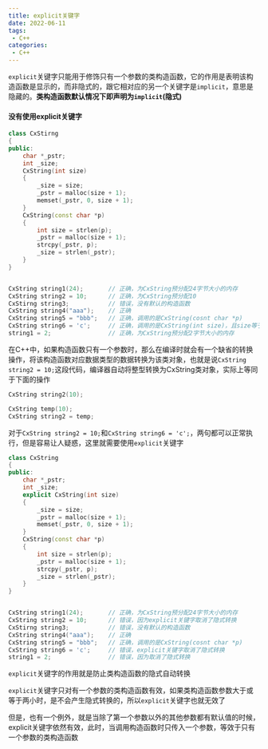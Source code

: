 ```yaml
---
title: explicit关键字
date: 2022-06-11
tags:
 - C++
categories:
 - C++
---
```


`explicit`关键字只能用于修饰只有一个参数的类构造函数，它的作用是表明该构造函数是显示的，而非隐式的，跟它相对应的另一个关键字是`implicit`，意思是隐藏的。**类构造函数默认情况下即声明为`implicit`(隐式)**

#### 没有使用explicit关键字

```cpp
class CxStirng
{
public:
    char *_pstr;
    int _size;
    CxString(int size)
    {
        _size = size;
        _pstr = malloc(size + 1);
        memset(_pstr, 0, size + 1);
    }
    CxString(const char *p)
    {
        int size = strlen(p);
        _pstr = malloc(size + 1);
        strcpy(_pstr, p);
        _size = strlen(_pstr);
    }
}


CxString string1(24);		// 正确，为CxString预分配24字节大小的内存
CxString string2 = 10;		// 正确，为CxString预分配10
CxStirng string3;			// 错误，没有默认的构造函数
CxString string4("aaa");	// 正确
CxString string5 = "bbb";	// 正确，调用的是CxString(cosnt char *p)
CxString string6 = 'c';		// 正确，调用的是CxString(int size)，且size等于'c'的ascii码
string1 = 2;				// 正确，为CxString预分配2字节大小的内存
```

在C++中，如果构造函数只有一个参数时，那么在编译时就会有一个缺省的转换操作，将该构造函数对应数据类型的数据转换为该类对象，也就是说`CxString string2 = 10;`这段代码，编译器自动将整型转换为CxString类对象，实际上等同于下面的操作

```cpp
CxString string2(10);

CxString temp(10);
CxString string2 = temp;
```

对于`CxString string2 = 10;`和`CxString string6 = 'c';`，两句都可以正常执行，但是容易让人疑惑，这里就需要使用`explicit`关键字

```cpp
class CxString
{
public:
    char *_pstr;
    int _size;
    explicit CxString(int size)
    {
        _size = size;
        _pstr = malloc(size + 1);
        memset(_pstr, 0, size + 1);
    }
    CxString(const char *p)
    {
        int size = strlen(p);
        _pstr = malloc(size + 1);
        strcpy(_pstr, p);
        _size = strlen(_pstr);
    }
}


CxString string1(24);		// 正确，为CxString预分配24字节大小的内存
CxString string2 = 10;		// 错误，因为explicit关键字取消了隐式转换
CxStirng string3;			// 错误，没有默认的构造函数
CxString string4("aaa");	// 正确
CxString string5 = "bbb";	// 正确，调用的是CxString(cosnt char *p)
CxString string6 = 'c';		// 错误，explicit关键字取消了隐式转换
string1 = 2;				// 错误，因为取消了隐式转换
```

`explicit`关键字的作用就是防止类构造函数的隐式自动转换

`explicit`关键字只对有一个参数的类构造函数有效，如果类构造函数参数大于或等于两小时，是不会产生隐式转换的，所以`explicit`关键字也就无效了

但是，也有一个例外，就是当除了第一个参数以外的其他参数都有默认值的时候，explicit关键字依然有效，此时，当调用构造函数时只传入一个参数，等效于只有一个参数的类构造函数